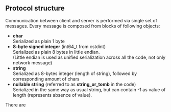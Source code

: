 ## Protocol structure

Communication between client and server is performed via single set of messages.
Every message is composed from blocks of following objects:
* **char**  
Serialized as plain 1 byte
* **8-byte signed integer** (int64_t from cstdint)  
Serialized as plain 8 bytes in little endian.  
(Little endian is used as unified serialization
across all the code, not only network message)
* **string**  
Serialized as 8-bytes integer (length of string),
followed by corresponding amount of chars
* **nullable string** (referred to as **string_or_tomb** in the code)  
Serialized in the same way as usual string,
but can contain -1 as value of length (represents absence of value).


There are 